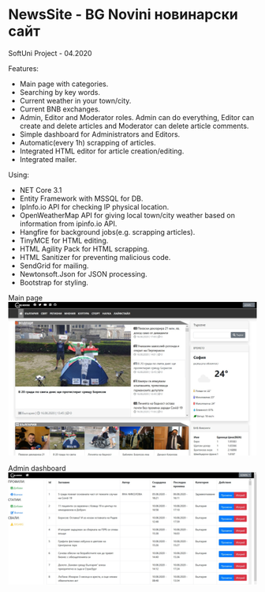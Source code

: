 # NewsSite - BG Novini новинарски сайт
SoftUni Project - 04.2020

Features:
- Main page with categories.
- Searching by key words.
- Current weather in your town/city.
- Current BNB exchanges.
- Admin, Editor and Moderator roles. Admin can do everything, Editor can create and delete articles and Moderator can delete article comments.
- Simple dashboard for Administrators and Editors.
- Automatic(every 1h) scrapping of articles.
- Integrated HTML editor for article creation/editing.
- Integrated mailer.

Using:
- NET Core 3.1
- Entity Framework with MSSQL for DB.
- IpInfo.io API for checking IP physical location.
- OpenWeatherMap API for giving local town/city weather based on information from ipinfo.io API.
- Hangfire for background jobs(e.g. scrapping articles).
- TinyMCE for HTML editing.
- HTML Agility Pack for HTML scrapping.
- HTML Sanitizer for preventing malicious code.
- SendGrid for mailing.
- Newtonsoft.Json for JSON processing.
- Bootstrap for styling.

Main page
![Screenshot](main.jpg)

Admin dashboard
![Screenshot](dash.jpg)
